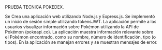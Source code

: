 PRUEBA TECNICA POKEDEX.

Se Crea una aplicación web utilizando Node.js y Express.js.
Se implementó un inicio de sesión simple utilizando tokensJWT.
La aplicación permite a los usuarios visualizar información sobre Pokémon utilizando la API de
Pokémon (pokeapi.co).
La aplicación muestra información relevante sobre el Pokémon encontrado, como su nombre,
número de identificación, tipo (o tipos).
En la aplicación se manejan errores y se muestran mensajes de error.
